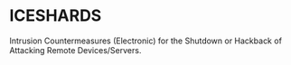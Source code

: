 # ICESHARDS
Intrusion Countermeasures (Electronic) for the Shutdown or Hackback of Attacking Remote Devices/Servers.
